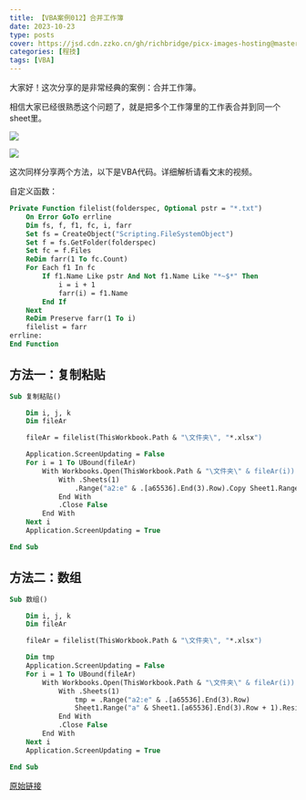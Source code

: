 ```yaml
---
title: 【VBA案例012】合并工作簿
date: 2023-10-23
type: posts
cover: https://jsd.cdn.zzko.cn/gh/richbridge/picx-images-hosting@master/thumbnail/audit.avif
categories: [程技]
tags: [VBA]
---
```

大家好！这次分享的是非常经典的案例：合并工作簿。

相信大家已经很熟悉这个问题了，就是把多个工作簿里的工作表合并到同一个sheet里。

![](https://img.richfan.site/program/vba/vba案列/【VBA案例012】合并工作簿_1.png)

![](https://img.richfan.site/program/vba/vba案列/【VBA案例012】合并工作簿_2.gif)

这次同样分享两个方法，以下是VBA代码。详细解析请看文末的视频。

自定义函数：

```vb
Private Function filelist(folderspec, Optional pstr = "*.txt")
    On Error GoTo errline
    Dim fs, f, f1, fc, i, farr
    Set fs = CreateObject("Scripting.FileSystemObject")
    Set f = fs.GetFolder(folderspec)
    Set fc = f.Files
    ReDim farr(1 To fc.Count)
    For Each f1 In fc
        If f1.Name Like pstr And Not f1.Name Like "*~$*" Then
            i = i + 1
            farr(i) = f1.Name
        End If
    Next
    ReDim Preserve farr(1 To i)
    filelist = farr
errline:
End Function
```

## 方法一：复制粘贴

```vb
Sub 复制粘贴()

    Dim i, j, k
    Dim fileAr

    fileAr = filelist(ThisWorkbook.Path & "\文件夹\", "*.xlsx")

    Application.ScreenUpdating = False
    For i = 1 To UBound(fileAr)
        With Workbooks.Open(ThisWorkbook.Path & "\文件夹\" & fileAr(i))
            With .Sheets(1)
                .Range("a2:e" & .[a65536].End(3).Row).Copy Sheet1.Range("a" & Sheet1.[a65536].End(3).Row + 1)
            End With
            .Close False
        End With
    Next i
    Application.ScreenUpdating = True

End Sub
```

## 方法二：数组

```vb
Sub 数组()

    Dim i, j, k
    Dim fileAr

    fileAr = filelist(ThisWorkbook.Path & "\文件夹\", "*.xlsx")

    Dim tmp
    Application.ScreenUpdating = False
    For i = 1 To UBound(fileAr)
        With Workbooks.Open(ThisWorkbook.Path & "\文件夹\" & fileAr(i))
            With .Sheets(1)
                tmp = .Range("a2:e" & .[a65536].End(3).Row)
                Sheet1.Range("a" & Sheet1.[a65536].End(3).Row + 1).Resize(UBound(tmp), UBound(tmp, 2)) = tmp
            End With
            .Close False
        End With
    Next i
    Application.ScreenUpdating = True

End Sub
```

[原始链接](https://mp.weixin.qq.com/s?__biz=MzIyOTc3NzQ2NA==&mid=2247485223&idx=1&sn=40015e3160260dc67f98668769a745dc&chksm=e8bcce70dfcb47667654536773ea062c2f7eabad314ade51fa33e34e899a4b17770de329e6ac&scene=178&cur_album_id=3115603487041503237#rd)